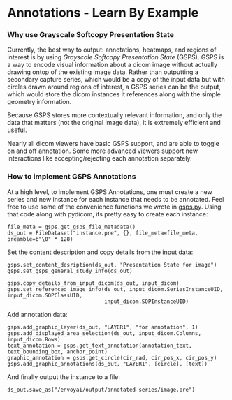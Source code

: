 # Annotations - Learn By Example

### Why use Grayscale Softcopy Presentation State
Currently, the best way to output: annotations, heatmaps, and regions of interest is by using 
*Grayscale Softcopy Presentation State* (GSPS). GSPS is a way to encode visual information about a dicom image
without actually drawing ontop of the existing image data. Rather than outputting a secondary capture series, which
would be a copy of the input data but with circles drawn around regions of interest, a GSPS series can be the output,
which would store the dicom instances it references along with the simple geometry information. 

Because GSPS stores more contextually relevant information, and only the data that matters 
(not the original image data), it is extremely efficient and useful.

Nearly all dicom viewers have basic GSPS support, and are able to toggle on and off annotation. Some more advanced
viewers support new interactions like accepting/rejecting each annotation separately.   

### How to implement GSPS Annotations
At a high level, to implement GSPS Annotations, one must create a new series and new instance for each instance
that needs to be annotated. Feel free to use some of the convenience functions we wrote in [gsps.py](./gsps.py).
Using that code along with pydicom, its pretty easy to create each instance:
```pythonstub
file_meta = gsps.get_gsps_file_metadata()
ds_out = FileDataset("instance.pre", {}, file_meta=file_meta, preamble=b"\0" * 128)
```
Set the content description and copy details from the input data:
```pythonstub
gsps.set_content_desription(ds_out, "Presentation State for image")
gsps.set_gsps_general_study_info(ds_out)

gsps.copy_details_from_input_dicom(ds_out, input_dicom)
gsps.set_referenced_image_info(ds_out, input_dicom.SeriesInstanceUID, input_dicom.SOPClassUID,
                               input_dicom.SOPInstanceUID)
```
Add annotation data:
```pythonstub
gsps.add_graphic_layer(ds_out, "LAYER1", "for annotation", 1)
gsps.add_displayed_area_selection(ds_out, input_dicom.Columns, input_dicom.Rows)
text_annotation = gsps.get_text_annotation(annotation_text, text_bounding_box, anchor_point)
graphic_annotation = gsps.get_circle(cir_rad, cir_pos_x, cir_pos_y)
gsps.add_graphic_annotations(ds_out, "LAYER1", [circle], [text])
```
And finally output the instance to a file:
```pythonstub
ds_out.save_as("/envoyai/output/annotated-series/image.pre")
```
